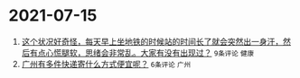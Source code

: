 # 2021-07-15

1. [这个状况好奇怪，每天早上坐地铁的时候站的时间长了就会突然出一身汗，然后有点心慌腿软，思绪会非常乱。大家有没有出现过？](https://www.v2ex.com/t/789608) `9条评论` `健康`
1. [广州有多件快递寄什么方式便宜呢？](https://www.v2ex.com/t/789601) `6条评论` `广州`
